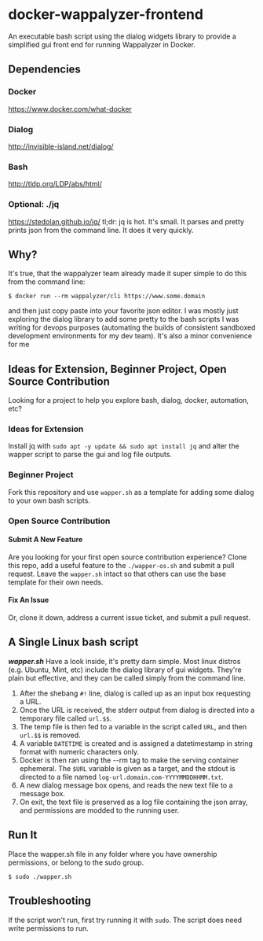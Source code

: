 # docker-wappalyzer-frontend
An executable bash script using the dialog widgets library to provide a simplified gui front end for running Wappalyzer in Docker.

## Dependencies
### Docker
https://www.docker.com/what-docker
### Dialog
http://invisible-island.net/dialog/
### Bash
http://tldp.org/LDP/abs/html/
### Optional: ./jq
https://stedolan.github.io/jq/
tl;dr: jq is hot. It's small. It parses and pretty prints json from the command line. It does it very quickly. 

## Why?
It's true, that the wappalyzer team already made it super simple to do this from the command line:
```
$ docker run --rm wappalyzer/cli https://www.some.domain
```
and then just copy paste into your favorite json editor. I was mostly just exploring the dialog library to add some pretty to the bash scripts I was writing for devops purposes (automating the builds of consistent sandboxed development environments for my dev team). It's also a minor convenience for me

## Ideas for Extension, Beginner Project, Open Source Contribution
Looking for a project to help you explore bash, dialog, docker, automation, etc?

### Ideas for Extension
Install jq with `sudo apt -y update && sudo apt install jq` and alter the wapper script to parse the gui and log file outputs.

### Beginner Project
Fork this repository and use `wapper.sh` as a template for adding some dialog to your own bash scripts.

### Open Source Contribution

#### Submit A New Feature
Are you looking for your first open source contribution experience? Clone this repo, add a useful feature to the `./wapper-os.sh` and submit a pull request. Leave the `wapper.sh` intact so that others can use the base template for their own needs.

#### Fix An Issue
Or, clone it down, address a current issue ticket, and submit a pull request.

## A Single Linux bash script
***wapper.sh***
Have a look inside, it's pretty darn simple. Most linux distros (e.g. Ubuntu, Mint, etc) include the dialog library of gui widgets. They're plain but effective, and they can be called simply from the command line.
1. After the shebang `#!` line, dialog is called up as an input box requesting a URL.
2. Once the URL is received, the stderr output from dialog is directed into a temporary file called `url.$$`.
3. The temp file is then fed to a variable in the script called `URL`, and then `url.$$` is removed.
4. A variable `DATETIME` is created and is assigned a datetimestamp in string format with numeric characters only.
5. Docker is then ran using the --rm tag to make the serving container ephemeral. The `$URL` variable is given as a target, and the stdout is directed to a file named `log-url.domain.com-YYYYMMDDHHMM.txt`.
6. A new dialog message box opens, and reads the new text file to a message box.
7. On exit, the text file is preserved as a log file containing the json array, and permissions are modded to the running user.

## Run It
Place the wapper.sh file in any folder where you have ownership permissions, or belong to the sudo group.
```
$ sudo ./wapper.sh
```

## Troubleshooting
If the script won't run, first try running it with `sudo`. The script does need write permissions to run.
